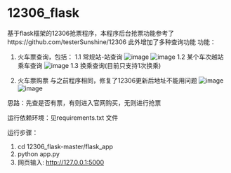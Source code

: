 # 12306_flask
基于flask框架的12306抢票程序，本程序后台抢票功能参考了https://github.com/testerSunshine/12306
此外增加了多种查询功能
功能：
   1. 火车票查询，包括：
      1.1 常规站-站查询
       ![image](https://github.com/biandh/12306_flask/tree/master/flask_app/downloads/1.jpg)
       ![image](https://github.com/biandh/12306_flask/tree/master/flask_app/downloads/2.jpg)
      1.2 某个车次越站乘车查询
      ![image](https://github.com/biandh/12306_flask/tree/master/flask_app/downloads/3.jpg)
      1.3 换乘查询(目前只支持1次换乘)

   2. 火车票购票
      与之前程序相同，修复了12306更新后地址不能用问题
      ![image](https://github.com/biandh/12306_flask/tree/master/flask_app/downloads/4.jpg)
      ![image](https://github.com/biandh/12306_flask/tree/master/flask_app/downloads/5.jpg)

思路：先查是否有票，有则进入官网购买，无则进行抢票

运行依赖环境：见requirements.txt 文件

运行步骤：
   1. cd 12306_flask-master/flask_app
   2. python app.py
   3. 网页输入: http://127.0.0.1:5000


